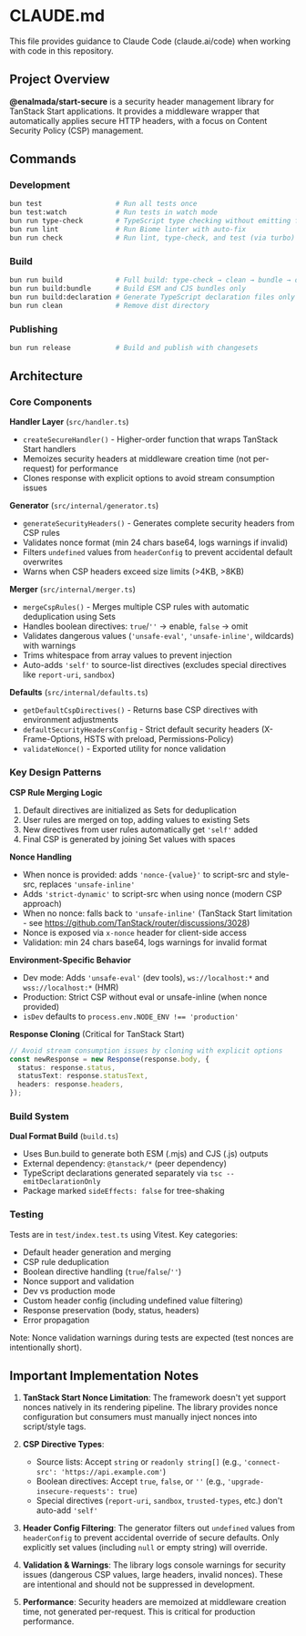 # CLAUDE.md

This file provides guidance to Claude Code (claude.ai/code) when working with code in this repository.

## Project Overview

**@enalmada/start-secure** is a security header management library for TanStack Start applications. It provides a middleware wrapper that automatically applies secure HTTP headers, with a focus on Content Security Policy (CSP) management.

## Commands

### Development
```bash
bun test                  # Run all tests once
bun test:watch            # Run tests in watch mode
bun run type-check        # TypeScript type checking without emitting files
bun run lint              # Run Biome linter with auto-fix
bun run check             # Run lint, type-check, and test (via turbo)
```

### Build
```bash
bun run build             # Full build: type-check → clean → bundle → declarations
bun run build:bundle      # Build ESM and CJS bundles only
bun run build:declaration # Generate TypeScript declaration files only
bun run clean             # Remove dist directory
```

### Publishing
```bash
bun run release           # Build and publish with changesets
```

## Architecture

### Core Components

**Handler Layer** (`src/handler.ts`)
- `createSecureHandler()` - Higher-order function that wraps TanStack Start handlers
- Memoizes security headers at middleware creation time (not per-request) for performance
- Clones response with explicit options to avoid stream consumption issues

**Generator** (`src/internal/generator.ts`)
- `generateSecurityHeaders()` - Generates complete security headers from CSP rules
- Validates nonce format (min 24 chars base64, logs warnings if invalid)
- Filters `undefined` values from `headerConfig` to prevent accidental default overwrites
- Warns when CSP headers exceed size limits (>4KB, >8KB)

**Merger** (`src/internal/merger.ts`)
- `mergeCspRules()` - Merges multiple CSP rules with automatic deduplication using Sets
- Handles boolean directives: `true`/`''` → enable, `false` → omit
- Validates dangerous values (`'unsafe-eval'`, `'unsafe-inline'`, wildcards) with warnings
- Trims whitespace from array values to prevent injection
- Auto-adds `'self'` to source-list directives (excludes special directives like `report-uri`, `sandbox`)

**Defaults** (`src/internal/defaults.ts`)
- `getDefaultCspDirectives()` - Returns base CSP directives with environment adjustments
- `defaultSecurityHeadersConfig` - Strict default security headers (X-Frame-Options, HSTS with preload, Permissions-Policy)
- `validateNonce()` - Exported utility for nonce validation

### Key Design Patterns

**CSP Rule Merging Logic**
1. Default directives are initialized as Sets for deduplication
2. User rules are merged on top, adding values to existing Sets
3. New directives from user rules automatically get `'self'` added
4. Final CSP is generated by joining Set values with spaces

**Nonce Handling**
- When nonce is provided: adds `'nonce-{value}'` to script-src and style-src, replaces `'unsafe-inline'`
- Adds `'strict-dynamic'` to script-src when using nonce (modern CSP approach)
- When no nonce: falls back to `'unsafe-inline'` (TanStack Start limitation - see https://github.com/TanStack/router/discussions/3028)
- Nonce is exposed via `x-nonce` header for client-side access
- Validation: min 24 chars base64, logs warnings for invalid format

**Environment-Specific Behavior**
- Dev mode: Adds `'unsafe-eval'` (dev tools), `ws://localhost:*` and `wss://localhost:*` (HMR)
- Production: Strict CSP without eval or unsafe-inline (when nonce provided)
- `isDev` defaults to `process.env.NODE_ENV !== 'production'`

**Response Cloning** (Critical for TanStack Start)
```typescript
// Avoid stream consumption issues by cloning with explicit options
const newResponse = new Response(response.body, {
  status: response.status,
  statusText: response.statusText,
  headers: response.headers,
});
```

### Build System

**Dual Format Build** (`build.ts`)
- Uses Bun.build to generate both ESM (.mjs) and CJS (.js) outputs
- External dependency: `@tanstack/*` (peer dependency)
- TypeScript declarations generated separately via `tsc --emitDeclarationOnly`
- Package marked `sideEffects: false` for tree-shaking

### Testing

Tests are in `test/index.test.ts` using Vitest. Key categories:
- Default header generation and merging
- CSP rule deduplication
- Boolean directive handling (`true`/`false`/`''`)
- Nonce support and validation
- Dev vs production mode
- Custom header config (including undefined value filtering)
- Response preservation (body, status, headers)
- Error propagation

Note: Nonce validation warnings during tests are expected (test nonces are intentionally short).

## Important Implementation Notes

1. **TanStack Start Nonce Limitation**: The framework doesn't yet support nonces natively in its rendering pipeline. The library provides nonce configuration but consumers must manually inject nonces into script/style tags.

2. **CSP Directive Types**:
   - Source lists: Accept `string` or `readonly string[]` (e.g., `'connect-src': 'https://api.example.com'`)
   - Boolean directives: Accept `true`, `false`, or `''` (e.g., `'upgrade-insecure-requests': true`)
   - Special directives (`report-uri`, `sandbox`, `trusted-types`, etc.) don't auto-add `'self'`

3. **Header Config Filtering**: The generator filters out `undefined` values from `headerConfig` to prevent accidental override of secure defaults. Only explicitly set values (including `null` or empty string) will override.

4. **Validation & Warnings**: The library logs console warnings for security issues (dangerous CSP values, large headers, invalid nonces). These are intentional and should not be suppressed in development.

5. **Performance**: Security headers are memoized at middleware creation time, not generated per-request. This is critical for production performance.
